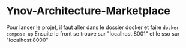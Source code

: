 # Ynov-Architecture-Marketplace

Pour lancer le projet, il faut aller dans le dossier docker et faire `docker compose up`
Ensuite le front se trouve sur "localhost:8001" et le sso sur "localhost:8000"
